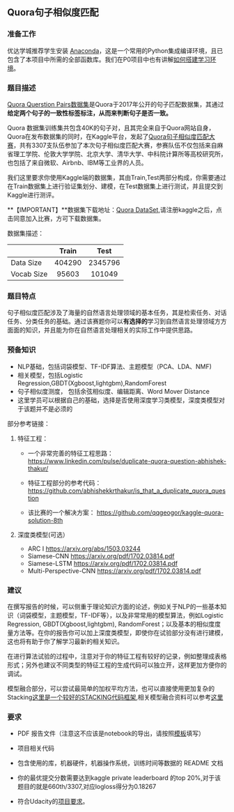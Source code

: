 ## Quora句子相似度匹配

### 准备工作


优达学城推荐学生安装 [Anaconda](https://www.continuum.io/downloads)，这是一个常用的Python集成编译环境，且已包含了本项目中所需的全部函数库。我们在P0项目中也有讲解[如何搭建学习环境](https://github.com/nd009/titanic_survival_exploration/blob/master/README.md)。

### 题目描述

[Quora Querstion Pairs数据集](https://data.quora.com/First-Quora-Dataset-Release-Question-Pairs)是Quora于2017年公开的句子匹配数据集，其通过**给定两个句子的一致性标签标注，从而来判断句子是否一致。**

Quora 数据集训练集共包含40K的句子对，且其完全来自于Quora网站自身，Quora在发布数据集的同时，在Kaggle平台，发起了[Quora句子相似度匹配大赛](https://www.kaggle.com/c/quora-question-pairs)，共有3307支队伍参加了本次句子相似度匹配大赛，参赛队伍不仅包括来自麻省理工学院、伦敦大学学院、北京大学、清华大学、中科院计算所等高校研究所，也包括了来自微软、Airbnb、IBM等工业界的人员。

我们这里要求你使用Kaggle端的数据集，其由Train,Test两部分构成，你需要通过在Train数据集上进行验证集划分、建模，在Test数据集上进行测试，并且提交到Kaggle进行测评。

**【IMPORTANT】**数据集下载地址：[Quora DataSet](https://www.kaggle.com/c/quora-question-pairs),请注册kaggle之后，点击同意加入比赛，方可下载数据集。

数据集描述：


|  | Train | Test | 
| ------ | :-----: | :----: |
| Data Size | 404290 | 2345796 |
| Vocab Size | 95603 | 101049 |


### 题目特点

句子相似度匹配涉及了海量的自然语言处理领域的基本任务，其是检索任务、对话任务、分类任务的基础。通过该赛题你可以**有选择的**学习到自然语言处理领域方方面面的知识，并且能为你在自然语言处理相关的实际工作中提供思路。


### 预备知识

* NLP基础，包括词袋模型、TF-IDF算法、主题模型（PCA、LDA、NMF)
* 相关模型，包括Logistic Regression,GBDT(Xgboost,lightgbm),RandomForest
* 句子相似度测度， 包括余弦相似度、编辑距离、Word Mover Distance
* 这里学员可以根据自己的基础，选择是否使用深度学习类模型，深度类模型对于该题并不是必须的

部分参考链接：
1. 特征工程：
   * 一个非常完善的特征工程思路： https://www.linkedin.com/pulse/duplicate-quora-question-abhishek-thakur/

   * 特征工程部分的参考代码： https://github.com/abhishekkrthakur/is_that_a_duplicate_quora_question

   * 该比赛的一个解决方案： https://github.com/qqgeogor/kaggle-quora-solution-8th

2. 深度类模型(可选）
   * ARC I https://arxiv.org/abs/1503.03244
   * Siamese-CNN https://arxiv.org/pdf/1702.03814.pdf
   * Siamese-LSTM https://arxiv.org/pdf/1702.03814.pdf
   * Multi-Perspective-CNN https://arxiv.org/pdf/1702.03814.pdf
   
   
### 建议

在撰写报告的时候，可以侧重于理论知识方面的论述，例如关于NLP的一些基本知识（词袋模型，主题模型，TF-IDF等），以及非常常用的模型算法，例如Logistic Regression, GBDT(Xgboost,lightgbm), RandomForest；以及基本的相似度度量方法等。在你的报告你可以加上深度类模型，即使你在试验部分没有进行建模，这也将有助于你了解学习最新的相关知识。

在进行算法试验的过程中，注意对于你的特征工程有较好的记录，例如整理成表格形式；另外也建议不同类型的特征工程的生成代码可以独立开，这样更加方便你的调试。

模型融合部分，可以尝试最简单的加权平均方法，也可以直接使用更加复杂的Stacking[这里是一个较好的STACKING代码框架](https://github.com/qqgeogor/kaggle-quora-solution-8th),相关模型融合资料可以参考[这里](https://mlwave.com/kaggle-ensembling-guide/)

### 要求
* PDF 报告文件（注意这不应该是notebook的导出，请按照[模板](https://github.com/nd009/capstone/blob/master/capstone_report_template.md)填写）
* 项目相关代码

* 包含使用的库，机器硬件，机器操作系统，训练时间等数据的 README 文档

* 你的最优提交分数需要达到kaggle private leaderboard 的top 20%,对于该题目的就是660th/3307,对应logloss得分为0.18267

* 符合Udacity的[项目要求](https://review.udacity.com/#!/rubrics/273/view)。





